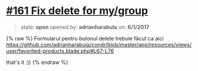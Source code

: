 # [\#161 Fix delete for my/group](https://github.com/adrianharabula/condr/issues/161)

> state: **open** opened by: **adrianharabula** on: **6/1/2017**

{% raw %}
Formularul pentru butonul delete trebuie făcut ca aici https://github.com/adrianharabula/condr/blob/master/app/resources/views/user/favorited-products.blade.php#L67-L76

that's it :))
{% endraw %}



